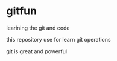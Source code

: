 # gitfun

learining the git and code

this repository use for learn git operations

git is great and powerful
